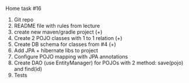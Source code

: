 Home task #16
1. Git repo
2. README file with rules from lecture
3. create new maven/gradle project (+)
4. Create 2 POJO classes with 1 to 1 relation (+)
5. Create DB schema for classes from #4 (+)
6. Add JPA + hibernate libs to project
7. Configure POJO mapping with JPA annotations
8. Create DAO (use EntityManager) for POJOs with 2 method: save(pojo) and find(id)
9. Tests